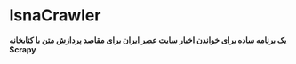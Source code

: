 # IsnaCrawler
**یک برنامه ساده برای خواندن اخبار سایت عصر ایران برای مقاصد پردازش متن با کتابخانه Scrapy**
